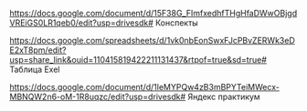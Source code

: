 https://docs.google.com/document/d/15F38G_FImfxedhfTHgHfaDWwOBjgdVREiGS0LR1qeb0/edit?usp=drivesdk# Конспекты

https://docs.google.com/spreadsheets/d/1vk0nbEonSwxFJcPBvZERWk3eDE2xT8pm/edit?usp=share_link&ouid=110415819422211131437&rtpof=true&sd=true# Таблица Exel

https://docs.google.com/document/d/1leMYPQw4zB3mBPYTeiMWecx-MBNQW2n6-oM-1R8uqzc/edit?usp=drivesdk# Яндекс практикум
